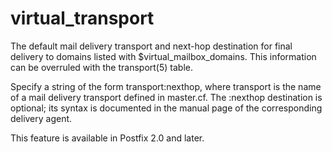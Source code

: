 # virtual_transport 


The default mail delivery transport and next-hop destination for
final delivery to domains listed with $virtual_mailbox_domains.
This information can be overruled with the transport(5) table.



Specify a string of the form transport:nexthop, where transport
is the name of a mail delivery transport defined in master.cf.
The :nexthop destination is optional; its syntax is documented
in the manual page of the corresponding delivery agent.



This feature is available in Postfix 2.0 and later.



